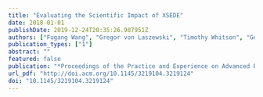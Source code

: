 ```yaml
---
title: "Evaluating the Scientific Impact of XSEDE"
date: 2018-01-01
publishDate: 2019-12-24T20:35:26.987951Z
authors: ["Fugang Wang", "Gregor von Laszewski", "Timothy Whitson", "Geoffrey C Fox", "Thomas R Furlani", "Robert L DeLeon", "Steven M Gallo"]
publication_types: ["1"]
abstract: ""
featured: false
publication: "*Proceedings of the Practice and Experience on Advanced Research Computing*"
url_pdf: "http://doi.acm.org/10.1145/3219104.3219124"
doi: "10.1145/3219104.3219124"
---
```


